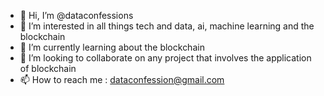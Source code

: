 - 👋 Hi, I’m @dataconfessions
- 👀 I’m interested in all things tech and data, ai, machine learning and the blockchain
- 🌱 I’m currently learning about the blockchain
- 💞️ I’m looking to collaborate on any project that involves the application of blockchain
- 📫 How to reach me : dataconfession@gmail.com

<!---
dataconfessions/dataconfessions is a ✨ special ✨ repository because its `README.md` (this file) appears on your GitHub profile.
You can click the Preview link to take a look at your changes.
--->
